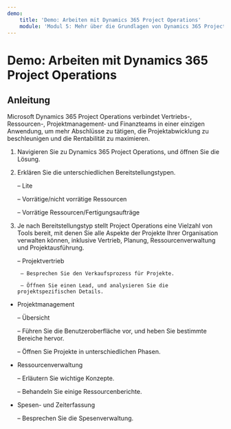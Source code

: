 ```yaml
---
demo:
    title: 'Demo: Arbeiten mit Dynamics 365 Project Operations'
    module: 'Modul 5: Mehr über die Grundlagen von Dynamics 365 Project Operations erfahren'
---
```


# Demo: Arbeiten mit Dynamics 365 Project Operations

## Anleitung

Microsoft Dynamics 365 Project Operations verbindet Vertriebs-, Ressourcen-, Projektmanagement‑ und Finanzteams in einer einzigen Anwendung, um mehr Abschlüsse zu tätigen, die Projektabwicklung zu beschleunigen und die Rentabilität zu maximieren.

1. Navigieren Sie zu Dynamics 365 Project Operations, und öffnen Sie die Lösung.

2. Erklären Sie die unterschiedlichen Bereitstellungstypen.

	– Lite

	– Vorrätige/nicht vorrätige Ressourcen 

	– Vorrätige Ressourcen/Fertigungsaufträge

3. Je nach Bereitstellungstyp stellt Project Operations eine Vielzahl von Tools bereit, mit denen Sie alle Aspekte der Projekte Ihrer Organisation verwalten können, inklusive Vertrieb, Planung, Ressourcenverwaltung und Projektausführung. 

	– Projektvertrieb

		– Besprechen Sie den Verkaufsprozess für Projekte. 

		– Öffnen Sie einen Lead, und analysieren Sie die projektspezifischen Details. 

- Projektmanagement

	– Übersicht

	– Führen Sie die Benutzeroberfläche vor, und heben Sie bestimmte Bereiche hervor. 

	– Öffnen Sie Projekte in unterschiedlichen Phasen.

- Ressourcenverwaltung

	– Erläutern Sie wichtige Konzepte.

	– Behandeln Sie einige Ressourcenberichte.

- Spesen- und Zeiterfassung

	– Besprechen Sie die Spesenverwaltung. 

